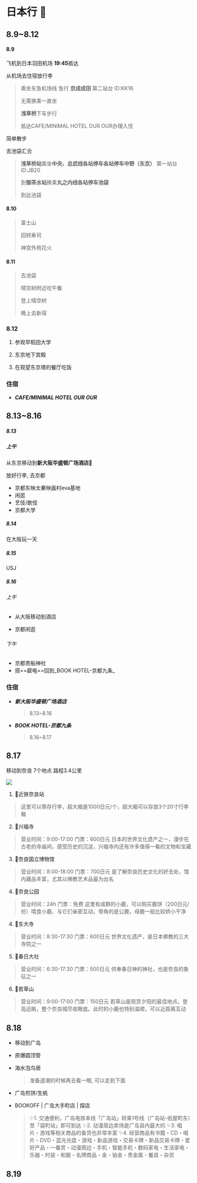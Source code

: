 # 日本行 :japanese_goblin:

## 8.9~8.12

#### 8.9

飞机到日本羽田机场 **19:45**抵达

从机场去住宿放行李

> 乘坐东急机场线 急行 **京成成田** 第二站台 ID:KK16
>
> 无需换乘一直坐
>
> **浅草桥**下车步行
>
> 抵达CAFE/MINIMAL HOTEL OUR OUR办理入住

简单散步

去池袋汇合

> **浅草桥站**乘坐**中央、总武线各站停车各站停车中野（东京）** 第一站台 ID:JB20
>
>到**御茶水站**换乘**丸之内线各站停车池袋**
>
>到达池袋



#### 8.10

>富士山
>
>回转寿司
>
>神宫外苑花火
>

#### 8.11

> 去池袋
>
> 晴空树附近吃午餐
>
> 登上晴空树
>
> 晚上去新宿



### 8.12

1. 参观早稻田大学

2. 东京地下宫殿

3. 在观望东京塔的餐厅吃饭

### 住宿

- ___CAFE/MINIMAL HOTEL OUR OUR___



## 8.13~8.16

##### 8.13

##### 上午

从东京移动到**新大阪华盛顿广场酒店:hotel:**

放好行李, 去京都

- 京都东映太秦映画村eva基地
- 闲逛
- 艺伎/歌伎
- 京都大学

##### 8.14

在大阪玩一天

>
>
>

##### 8.15

USJ

##### 8.16

###### 上午

- 从大阪移动到酒店

- 京都闲逛

###### 下午

- 京都贵船神社
- 搭==叡电==回到_BOOK HOTEL-京都九条_



### 住宿



- ***新大阪华盛顿广场酒店***

  > 8.13~8.16



- ***BOOK HOTEL-京都九条***

  >8.16~8.17

## 8.17

移动到奈良 7个地点 路程3.4公里

![](F:\code\Japan_travel\pic\日本🇯🇵奈良一日.jpg)

1. 📍近铁奈良站

>这里可以寄存行李，超大箱是1000日元/个，超大箱可以存放3个20寸行李箱

2. 📍兴福寺

>  营业时间：9:00-17:00
>  门票：600日元
>  日本的世界文化遗产之一，漫步在古老的寺庙间，感受历史的沉淀，兴福寺内还有许多值得一看的文物和宝藏

3. 📍奈良国立博物馆
> 营业时间：8:00-18:00
> 门票：700日元
> 是了解奈良历史文化的好去处，馆内藏品丰富，尤其以佛教艺术品最为出名


4. 📍奈良公园
> 营业时间：24h
> 门票：免费
> 这里有成群的小鹿，可以购买鹿饼（200日元/份）喂食小鹿、与它们亲密互动，带角的是公鹿，母鹿一般比较娇小干净

4. 📍东大寺
> 营业时间：8:30-17:30
> 门票：600日元
> 世界文化遗产，是日本佛教的三大寺院之一

5. 📍春日大社

> 营业时间：6:30-17:30
> 门票：500日元
> 供奉春日神的神社，也是奈良的象征之一

6. 📍若草山

> 营业时间：9:00-17:00
> 门票：150日元
> 若草山是观赏夕阳的最佳地点。登高远眺，整个奈良城尽收眼底。此时的小鹿也特别温顺，可以近距离互动

## 8.18

- 移动到广岛

- 原爆圆顶管

- 海水泡鸟居

  >准备退潮的时候再去看一眼, 可以走到下面

- 广岛煎饼/生蚝

- BOOKOFF | 广岛大手町店 | 探店

  >✨1. 交通便利，广岛电铁本线「广岛站」转乘1号线（广岛站-纸屋町东）至「袋町站」即可到达
  >✨2. 动漫周边卖场是广岛县内最大的
  >✨3. 唱片・游戏等相关商品的备货也非常丰富
  >✨4. 经营商品有书籍・CD・唱片・DVD・蓝光光盘・游戏・新品游戏・交易卡牌・新品交易卡牌・爱好产品・一番赏・动漫周边・手机・智能手机・数码家电・生活家电・乐器・时装・和服・名牌商品・金・铂金・贵金属・餐具・杂货





## 8.19







